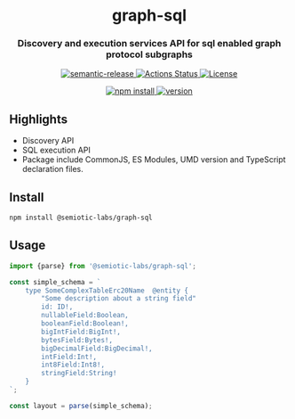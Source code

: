 <h1 align="center" style="border-bottom: none;">
graph-sql</h1>
<h3 align="center">Discovery and execution services API for sql enabled graph protocol subgraphs</h3>
<p align="center">
  <a href="https://github.com/semantic-release/semantic-release">
    <img alt="semantic-release" src="https://img.shields.io/badge/%20%20%F0%9F%93%A6%F0%9F%9A%80-semantic--release-e10079.svg">
  </a>
  <a href="https://github.com/semiotic-ai/graph-sql/actions">
    <img alt="Actions Status" src="https://github.com/semiotic-ai/graph-sql/workflows/CI/badge.svg">
  </a>
  <a href="https://github.com/semiotic-ai/graph-sql/blob/main/LICENSE">
    <img alt="License" src="https://img.shields.io/github/license/semiotic-ai/graph-sql">
  </a>
</p>
<p align="center">
  <a href="https://www.npmjs.com/package/@semiotic-labs/graph-sql">
    <img alt="npm install" src="https://img.shields.io/badge/npm%20i-graph--tables-brightgreen">
  </a>
  <a href="https://github.com/semiotic-ai/graph-sql/tags">
    <img alt="version" src="https://img.shields.io/npm/v/@semiotic-labs/graph-sql?color=green&label=version">
  </a>
</p>

## Highlights
- Discovery API 
- SQL execution API
- Package include CommonJS, ES Modules, UMD version and TypeScript declaration files.

## Install

```sh
npm install @semiotic-labs/graph-sql
```

## Usage

```ts
import {parse} from '@semiotic-labs/graph-sql';

const simple_schema = `
    type SomeComplexTableErc20Name  @entity {
        "Some description about a string field"
        id: ID!,
        nullableField:Boolean,
        booleanField:Boolean!,
        bigIntField:BigInt!,
        bytesField:Bytes!,
        bigDecimalField:BigDecimal!,
        intField:Int!,
        int8Field:Int8!,
        stringField:String!
    }
`;

const layout = parse(simple_schema);
```